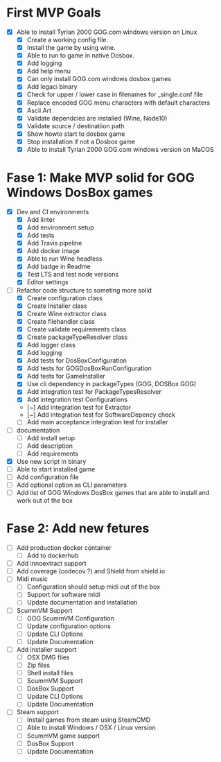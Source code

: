 # First MVP Goals
-   [x] Able to install Tyrian 2000 GOG.com windows version on Linux
    -   [x] Create a working config file.
    -   [x] Install the game by using wine.
    -   [x] Able to run to game in native Dosbox.
    -   [x] Add logging
    -   [x] Add help menu
    -   [x] Can only install GOG.com windows dosbox games
    -   [x] Add legaci binary
    -   [X] Check for upper / lower case in filenames for _single.conf file
    -   [x] Replace encoded GOG menu characters with default characters
    -   [x] Ascii Art
    -   [x] Validate dependcies are installed (Wine, Node10)
    -   [X] Validate source / destinatiion path
    -   [X] Show howto start to dosbox game
    -   [X] Stop installation if not a Dosbox game
    -   [X] Able to install Tyrian 2000 GOG.com windows version on MaCOS 

# Fase 1: Make MVP solid for GOG Windows DosBox games
-   [x] Dev and CI environments
    -   [x] Add linter
    -   [x] Add environment setup
    -   [x] Add tests
    -   [x] Add Travis pipeline
    -   [x] Add docker image
    -   [x] Able to run Wine headless
    -   [x] Add badge in Readme
    -   [x] Test LTS and test node versions
    -   [x] Editor settings
-   [ ] Refactor code structure to someting more solid
    -   [x] Create configuration class
    -   [x] Create Installer class
    -   [x] Create Wine extractor class
    -   [x] Create filehandler class
    -   [x] Create validate requirements class
    -   [x] Create packageTypeResolver class
    -   [x] Add logger class
    -   [x] Add logging
    -   [x] Add tests for DosBoxConfiguration
    -   [x] Add tests for GOGDosBoxRunConfiguration
    -   [x] Add tests for GameInstaller
    -   [x] Use cli dependency in packageTypes (GOG, DOSBox GOG)
    -   [x] Add integration test for PackageTypesResolver
    -   [x] Add integration test Configurations
    -   [~] Add integration test for Extractor
    -   [~] Add integration test for SoftwareDepency check
    -   [ ] Add main acceptance integration test for installer
-   [ ] documentation   
    -   [ ] Add install setup
    -   [ ] Add description
    -   [ ] Add requirements
-   [x] Use new script in binary
-   [ ] Able to start installed game
-   [ ] Add configuration file
-   [ ] Add optional option as CLI parameters
-   [ ] Add list of GOG Windows DosBox games that are able to install and work out of the box

# Fase 2: Add new fetures
-   [ ] Add production docker container 
    -   [ ] Add to dockerhub
-   [ ] Add innoextract support
-   [ ] Add coverage (codecov ?) and Shield from shield.io   
-   [ ] Midi music
    -   [ ] Configuration should setup midi out of the box
    -   [ ] Support for software midi
    -   [ ] Update documentation and installation
-   [ ] ScummVM Support
    -   [ ] GOG ScummVM Configuration
    -   [ ] Update configuration options
    -   [ ] Update CLI Options 
    -   [ ] Update Documentation   
-   [ ] Add installer support
    -   [ ] OSX DMG files
    -   [ ] Zip files
    -   [ ] Shell install files
    -   [ ] ScummVM Support
    -   [ ] DosBox Support
    -   [ ] Update CLI Options
    -   [ ] Update Documentation
-   [ ] Steam support
    -   [ ] Install games from steam using SteamCMD
    -   [ ] Able to install Windows / OSX / Linux version
    -   [ ] ScummVM game support
    -   [ ] DosBox Support
    -   [ ] Update Documentation
